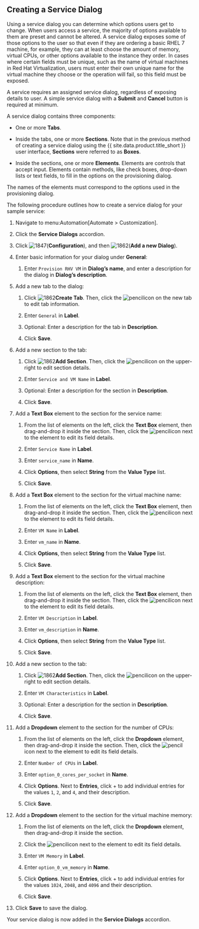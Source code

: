 ## Creating a Service Dialog

Using a service dialog you can determine which options users get to
change. When users access a service, the majority of options available
to them are preset and cannot be altered. A service dialog exposes some
of those options to the user so that even if they are ordering a basic
RHEL 7 machine, for example, they can at least choose the amount of
memory, virtual CPUs, or other options available to the instance they
order. In cases where certain fields must be unique, such as the name of
virtual machines in Red Hat Virtualization, users must enter their own
unique name for the virtual machine they choose or the operation will
fail, so this field must be exposed.

<div class="note">

A service requires an assigned service dialog, regardless of exposing
details to user. A simple service dialog with a **Submit** and
**Cancel** button is required at minimum.

</div>

A service dialog contains three components:

  - One or more **Tabs**.

  - Inside the tabs, one or more **Sections**. Note that in the previous
    method of creating a service dialog using the {{ site.data.product.title_short }}
    user interface, **Sections** were referred to as **Boxes**.

  - Inside the sections, one or more **Elements**. Elements are controls
    that accept input. Elements contain methods, like check boxes,
    drop-down lists or text fields, to fill in the options on the
    provisioning dialog.

<div class="important">

The names of the elements must correspond to the options used in the
provisioning dialog.

</div>

The following procedure outlines how to create a service dialog for your
sample service:

1.  Navigate to menu:Automation\[Automate \> Customization\].

2.  Click the **Service Dialogs** accordion.

3.  Click ![1847](../images/1847.png)(**Configuration**), and then
    ![1862](../images/1862.png)(**Add a new Dialog**).

4.  Enter basic information for your dialog under **General**:

    1.  Enter `Provision RHV VM` in **Dialog’s name**, and enter a
        description for the dialog in **Dialog’s description**.

5.  Add a new tab to the dialog:

    1.  Click ![1862](../images/1862.png)**Create Tab**. Then, click the
        ![pencil](../images/1851.png)icon on the new tab to edit tab
        information.

    2.  Enter `General` in **Label**.

    3.  Optional: Enter a description for the tab in **Description**.

    4.  Click **Save**.

6.  Add a new section to the tab:

    1.  Click ![1862](../images/1862.png)**Add Section**. Then, click the
        ![pencil](../images/1851.png)icon on the upper-right to edit
        section details.

    2.  Enter `Service and VM Name` in **Label**.

    3.  Optional: Enter a description for the section in
        **Description**.

    4.  Click **Save**.

7.  Add a **Text Box** element to the section for the service name:

    1.  From the list of elements on the left, click the **Text Box**
        element, then drag-and-drop it inside the section. Then, click
        the ![pencil](../images/1851.png)icon next to the element to edit
        its field details.

    2.  Enter `Service Name` in **Label**.

    3.  Enter `service_name` in **Name**.

    4.  Click **Options**, then select **String** from the **Value
        Type** list.

    5.  Click **Save**.

8.  Add a **Text Box** element to the section for the virtual machine
    name:

    1.  From the list of elements on the left, click the **Text Box**
        element, then drag-and-drop it inside the section. Then, click
        the ![pencil](../images/1851.png)icon next to the element to edit
        its field details.

    2.  Enter `VM Name` in **Label**.

    3.  Enter `vm_name` in **Name**.

    4.  Click **Options**, then select **String** from the **Value
        Type** list.

    5.  Click **Save**.

9.  Add a **Text Box** element to the section for the virtual machine
    description:

    1.  From the list of elements on the left, click the **Text Box**
        element, then drag-and-drop it inside the section. Then, click
        the ![pencil](../images/1851.png)icon next to the element to edit
        its field details.

    2.  Enter `VM Description` in **Label**.

    3.  Enter `vm_description` in **Name**.

    4.  Click **Options**, then select **String** from the **Value
        Type** list.

    5.  Click **Save**.

10. Add a new section to the tab:

    1.  Click ![1862](../images/1862.png)**Add Section**. Then, click the
        ![pencil](../images/1851.png)icon on the upper-right to edit
        section details.

    2.  Enter `VM Characteristics` in **Label**.

    3.  Optional: Enter a description for the section in
        **Description**.

    4.  Click **Save**.

11. Add a **Dropdown** element to the section for the number of CPUs:

    1.  From the list of elements on the left, click the **Dropdown**
        element, then drag-and-drop it inside the section. Then, click
        the ![pencil](../images/1851.png)icon next to the element to edit
        its field details.

    2.  Enter `Number of CPUs` in **Label**.

    3.  Enter `option_0_cores_per_socket` in **Name**.

    4.  Click **Options**. Next to **Entries**, click + to add
        individual entries for the values `1`, `2`, and `4`, and their
        description.

    5.  Click **Save**.

12. Add a **Dropdown** element to the section for the virtual machine
    memory:

    1.  From the list of elements on the left, click the **Dropdown**
        element, then drag-and-drop it inside the section.

    2.  Click the ![pencil](../images/1851.png)icon next to the element to
        edit its field details.

    3.  Enter `VM Memory` in **Label**.

    4.  Enter `option_0_vm_memory` in **Name**.

    5.  Click **Options**. Next to **Entries**, click + to add
        individual entries for the values `1024`, `2048`, and `4096` and
        their description.

    6.  Click **Save**.

13. Click **Save** to save the dialog.

Your service dialog is now added in the **Service Dialogs** accordion.
